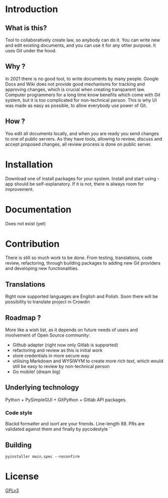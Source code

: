 

# Introduction

## What is this?

Tool to collaboratively create law, so anybody can do it. You can write new and edit existing documents, and you can use it for any other purpose. It uses Git under the hood.

## Why ?

In 2021 there is no good tool, to write documents by many people. Google Docs and Wiki does not provide good mechanisms for tracking and approving changes, which is crucial when creating transparent law.
Computer programmers for a long time know benefits which come with Git system, but it is too complicated for non-technical person. This is why UI was made as easy as possible, to allow everybody use power of Git.

## How ?

You edit all documents locally, and when you are ready you send changes to one of public servers. As they have tools, allowing to review, discuss and accept proposed changes, all review process is done on public server.

# Installation

Download one of install packages for your system. Install and start using - app should be self-explanatory. If it is not, there is always room for improvement.

# Documentation

Does not exist (yet)

# Contribution

There is still so much work to be done. From testing, translations, code review, refactoring, through building packages to adding new Git providers and developing new functionalities.

## Translations

Right now supported languages are English and Polish. Soon there will be possibility to translate project in Crowdin

## Roadmap ?

More like a wish list, as it depends on future needs of users and involvement of Open Source community:
- Github adapter (right now only Gitlab is supported)
- refactoring and review as this is initial work
- store credentials in more secure way
- utilising Markdown and WYSIWYM to create more rich text, which would still be easy to review by non-technical person
- Go mobile! (dream big)

## Underlying technology

Python + PySimpleGUI + GitPython + Gitlab API packages.

### Code style

Blackd formatter and isort are your friends. Line-length 88. PRs are validated against them and finally by pycodestyle
``
## Building

`pyinstaller main.spec --noconfirm`

# License

[GPLv3](https://www.gnu.org/licenses/gpl-3.0.en.html)